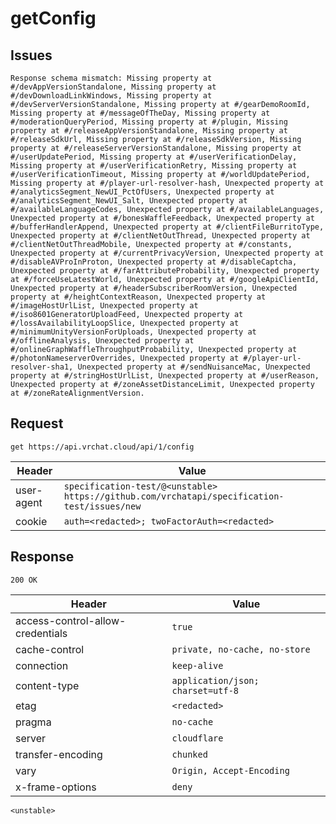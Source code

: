 # getConfig

## Issues
```
Response schema mismatch: Missing property at #/devAppVersionStandalone, Missing property at #/devDownloadLinkWindows, Missing property at #/devServerVersionStandalone, Missing property at #/gearDemoRoomId, Missing property at #/messageOfTheDay, Missing property at #/moderationQueryPeriod, Missing property at #/plugin, Missing property at #/releaseAppVersionStandalone, Missing property at #/releaseSdkUrl, Missing property at #/releaseSdkVersion, Missing property at #/releaseServerVersionStandalone, Missing property at #/userUpdatePeriod, Missing property at #/userVerificationDelay, Missing property at #/userVerificationRetry, Missing property at #/userVerificationTimeout, Missing property at #/worldUpdatePeriod, Missing property at #/player-url-resolver-hash, Unexpected property at #/analyticsSegment_NewUI_PctOfUsers, Unexpected property at #/analyticsSegment_NewUI_Salt, Unexpected property at #/availableLanguageCodes, Unexpected property at #/availableLanguages, Unexpected property at #/bonesWaffleFeedback, Unexpected property at #/bufferHandlerAppend, Unexpected property at #/clientFileBurritoType, Unexpected property at #/clientNetOutThread, Unexpected property at #/clientNetOutThreadMobile, Unexpected property at #/constants, Unexpected property at #/currentPrivacyVersion, Unexpected property at #/disableAVProInProton, Unexpected property at #/disableCaptcha, Unexpected property at #/farAttributeProbability, Unexpected property at #/forceUseLatestWorld, Unexpected property at #/googleApiClientId, Unexpected property at #/headerSubscriberRoomVersion, Unexpected property at #/heightContextReason, Unexpected property at #/imageHostUrlList, Unexpected property at #/iso8601GeneratorUploadFeed, Unexpected property at #/lossAvailabilityLoopSlice, Unexpected property at #/minimumUnityVersionForUploads, Unexpected property at #/offlineAnalysis, Unexpected property at #/onlineGraphWaffleThroughputProbability, Unexpected property at #/photonNameserverOverrides, Unexpected property at #/player-url-resolver-sha1, Unexpected property at #/sendNuisanceMac, Unexpected property at #/stringHostUrlList, Unexpected property at #/userReason, Unexpected property at #/zoneAssetDistanceLimit, Unexpected property at #/zoneRateAlignmentVersion.
```

## Request
`get https://api.vrchat.cloud/api/1/config`

| Header | Value |
| ------ | ----- |
| user-agent | `specification-test/@<unstable> https://github.com/vrchatapi/specification-test/issues/new` |
| cookie | `auth=<redacted>; twoFactorAuth=<redacted>` |


## Response
`200 OK`

| Header | Value |
| ------ | ----- |
| access-control-allow-credentials | `true` |
| cache-control | `private, no-cache, no-store` |
| connection | `keep-alive` |
| content-type | `application/json; charset=utf-8` |
| etag | `<redacted>` |
| pragma | `no-cache` |
| server | `cloudflare` |
| transfer-encoding | `chunked` |
| vary | `Origin, Accept-Encoding` |
| x-frame-options | `deny` |

```jsonc
<unstable>
```
